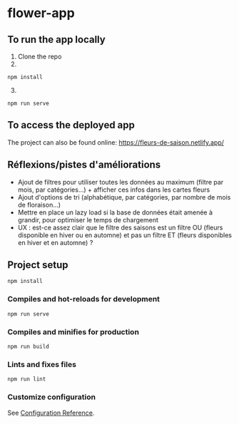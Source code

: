 # flower-app

## To run the app locally
1. Clone the repo
2.
```
npm install
```
3.
```
npm run serve
```

## To access the deployed app 
The project can also be found online: https://fleurs-de-saison.netlify.app/

## Réflexions/pistes d'améliorations
- Ajout de filtres pour utiliser toutes les données au maximum (filtre par mois, par catégories...) + afficher ces infos dans les cartes fleurs
- Ajout d'options de tri (alphabétique, par catégories, par nombre de mois de floraison...)
- Mettre en place un lazy load si la base de données était amenée à grandir, pour optimiser le temps de chargement
- UX : est-ce assez clair que le filtre des saisons est un filtre OU (fleurs disponible en hiver ou en automne) et pas un filtre ET (fleurs disponibles en hiver et en automne) ?

## Project setup
```
npm install
```

### Compiles and hot-reloads for development
```
npm run serve
```

### Compiles and minifies for production
```
npm run build
```

### Lints and fixes files
```
npm run lint
```

### Customize configuration
See [Configuration Reference](https://cli.vuejs.org/config/).